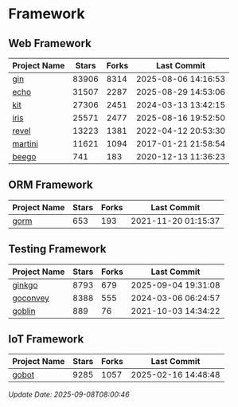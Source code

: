 # Framework

## Web Framework
| Project Name | Stars | Forks | Last Commit |
| ------------ | ----- | ----- | ----------- |
| [gin](https://github.com/gin-gonic/gin) | 83906 | 8314 | 2025-08-06 14:16:53 |
| [echo](https://github.com/labstack/echo) | 31507 | 2287 | 2025-08-29 14:53:06 |
| [kit](https://github.com/go-kit/kit) | 27306 | 2451 | 2024-03-13 13:42:15 |
| [iris](https://github.com/kataras/iris) | 25571 | 2477 | 2025-08-16 19:52:50 |
| [revel](https://github.com/revel/revel) | 13223 | 1381 | 2022-04-12 20:53:30 |
| [martini](https://github.com/go-martini/martini) | 11621 | 1094 | 2017-01-21 21:58:54 |
| [beego](https://github.com/astaxie/beego) | 741 | 183 | 2020-12-13 11:36:23 |

## ORM Framework
| Project Name | Stars | Forks | Last Commit |
| ------------ | ----- | ----- | ----------- |
| [gorm](https://github.com/jinzhu/gorm) | 653 | 193 | 2021-11-20 01:15:37 |

## Testing Framework
| Project Name | Stars | Forks | Last Commit |
| ------------ | ----- | ----- | ----------- |
| [ginkgo](https://github.com/onsi/ginkgo) | 8793 | 679 | 2025-09-04 19:31:08 |
| [goconvey](https://github.com/smartystreets/goconvey) | 8388 | 555 | 2024-03-06 06:24:57 |
| [goblin](https://github.com/franela/goblin) | 889 | 76 | 2021-10-03 14:34:22 |

## IoT Framework
| Project Name | Stars | Forks | Last Commit |
| ------------ | ----- | ----- | ----------- |
| [gobot](https://github.com/hybridgroup/gobot) | 9285 | 1057 | 2025-02-16 14:48:48 |

*Update Date: 2025-09-08T08:00:46*